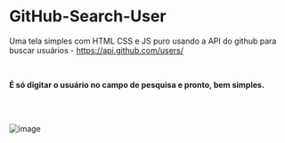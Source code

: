 # GitHub-Search-User
Uma tela simples com HTML CSS e JS puro usando a API do github para buscar usuários - <link>https://api.github.com/users/</link>

<br>

<strong>É só digitar o usuário no campo de pesquisa e pronto, bem simples.</strong>

<br>


<br>

![image](https://user-images.githubusercontent.com/77644858/183771862-13db4d5f-4787-438a-8683-174e861eef4d.png)
